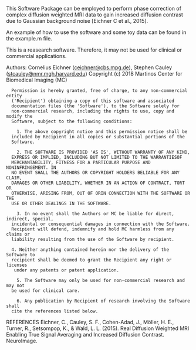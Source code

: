 This Software Package can be employed to perform phase correction of complex diffusion weighted MRI data to gain increased diffusion contrast due to Gaussian background noise [Eichner C et al., 2015]. 

An example of how to use the software and some toy data can be found in the example.m file.

This is a reasearch software. Therefore, it may not be used for clinical or commercial applications. 


Authors: Cornelius Eichner (ceichner@cbs.mpg.de), Stephen Cauley (stcauley@nmr.mgh.harvard.edu)
 Copyright (c) 2018 Martinos Center for Biomedical Imaging (MC)
       
      Permission is hereby granted, free of charge, to any non-commercial entity
      ('Recipient') obtaining a copy of this software and associated
      documentation files (the 'Software'), to the Software solely for
      non-commercial research, including the rights to use, copy and modify the
      Software, subject to the following conditions: 
       
        1. The above copyright notice and this permission notice shall be
      included by Recipient in all copies or substantial portions of the
      Software. 
       
        2. THE SOFTWARE IS PROVIDED 'AS IS', WITHOUT WARRANTY OF ANY KIND,
      EXPRESS OR IMPLIED, INCLUDING BUT NOT LIMITED TO THE WARRANTIESOF
      MERCHANTABILITY, FITNESS FOR A PARTICULAR PURPOSE AND NONINFRINGEMENT. IN
      NO EVENT SHALL THE AUTHORS OR COPYRIGHT HOLDERS BELIABLE FOR ANY CLAIM,
      DAMAGES OR OTHER LIABILITY, WHETHER IN AN ACTION OF CONTRACT, TORT OR
      OTHERWISE, ARISING FROM, OUT OF ORIN CONNECTION WITH THE SOFTWARE OR THE
      USE OR OTHER DEALINGS IN THE SOFTWARE. 
       
        3. In no event shall the Authors or MC be liable for direct, indirect, special,
      incidental or consequential damages in connection with the Software.
      Recipient will defend, indemnify and hold MC harmless from any claims or
      liability resulting from the use of the Software by recipient. 
       
      4. Neither anything contained herein nor the delivery of the Software to
      recipient shall be deemed to grant the Recipient any right or licenses
       under any patents or patent application. 
       
        5. The Software may only be used for non-commercial research and may not
      be used for clinical care. 
       
        6. Any publication by Recipient of research involving the Software shall
      cite the references listed below.
 
 REFERENCES
      Eichner, C., Cauley, S. F., Cohen-Adad, J., Möller, H. E., Turner, R., Setsompop, 
      K., & Wald, L. L. (2015). Real Diffusion Weighted MRI Enabling True Signal Averaging 
      and Increased Diffusion Contrast. NeuroImage.
